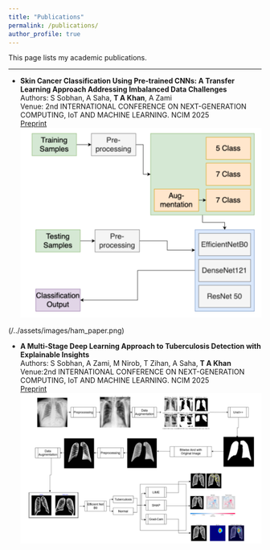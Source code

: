 ```yaml
---
title: "Publications"
permalink: /publications/
author_profile: true
---
```

This page lists my academic publications.

---

-   **Skin Cancer Classification Using Pre-trained CNNs:
A Transfer Learning Approach Addressing
Imbalanced Data Challenges**
    <br>Authors: S Sobhan, A Saha, **T A Khan**, A Zami
    <br>Venue: 2nd INTERNATIONAL CONFERENCE ON NEXT-GENERATION COMPUTING, IoT AND MACHINE LEARNING. NCIM 2025
    <br>[Preprint](https://drive.google.com/file/d/1m6aZfxvJNL0uL0-jPTJpeqXfJOI2DARp/view?usp=drive_link)
    ![Methodlogy figure](/../assets/images/ham_paper.png)
    
(/../assets/images/ham_paper.png)
-   **A Multi-Stage Deep Learning Approach to
Tuberculosis Detection with Explainable Insights**
    <br>Authors: S Sobhan, A Zami, M Nirob, T Zihan, A Saha, **T A Khan**
    <br>Venue:2nd INTERNATIONAL CONFERENCE ON NEXT-GENERATION COMPUTING, IoT AND MACHINE LEARNING. NCIM 2025
    <br>[Preprint](https://drive.google.com/file/d/1YE2FVmikAM_qgXqbg3t1eK6s6yO8h73d/view?usp=drive_link)
    ![Methodlogy figure](/../assets/images/cxr_paper.png)

<!-- Add more publications below following the same format 

-   **[Yet Another Publication Title]**
    <br>Authors: Your Name
    <br>Venue, Year
    <br>[Link to Paper](https://example.com/link-to-another-paper) -->
